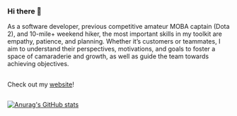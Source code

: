 ### Hi there 👋

As a software developer, previous competitive amateur MOBA captain (Dota 2), and 10-mile+ weekend hiker, the most important skills in my toolkit are empathy, patience, and planning. Whether it’s customers or teammates, I aim to understand their perspectives, motivations, and goals to foster a space of camaraderie and growth, as well as guide the team towards achieving objectives.

##

Check out my [website](https://www.mattcacho.com)!

##

[![Anurag's GitHub stats](https://github-readme-stats.vercel.app/api?username=macho-catt&hide=stars&count_private=true&show_icons=true&theme=tokyonight)](https://github.com/anuraghazra/github-readme-stats)

<!--
**macho-catt/macho-catt** is a ✨ _special_ ✨ repository because its `README.md` (this file) appears on your GitHub profile.

Here are some ideas to get you started:

- 🔭 I’m currently working on ...
- 🌱 I’m currently learning ...
- 👯 I’m looking to collaborate on ...
- 🤔 I’m looking for help with ...
- 💬 Ask me about ...
- 📫 How to reach me: ...
- 😄 Pronouns: ...
- ⚡ Fun fact: ...
-->
